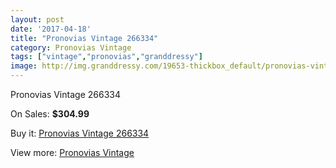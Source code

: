 ```yaml
---
layout: post
date: '2017-04-18'
title: "Pronovias Vintage 266334"
category: Pronovias Vintage
tags: ["vintage","pronovias","granddressy"]
image: http://img.granddressy.com/19653-thickbox_default/pronovias-vintage-266334.jpg
---
```

Pronovias Vintage 266334

On Sales: **$304.99**
<a href="https://www.granddressy.com/en/pronovias-vintage/18634-pronovias-vintage-266334.html"><amp-img layout="responsive" width="600" height="600" src="//img.granddressy.com/19653-thickbox_default/pronovias-vintage-266334.jpg" alt="Pronovias Vintage 266334 0" /></a>

Buy it: [Pronovias Vintage 266334](https://www.granddressy.com/en/pronovias-vintage/18634-pronovias-vintage-266334.html "Pronovias Vintage 266334")

View more: [Pronovias Vintage](https://www.granddressy.com/en/412-pronovias-vintage "Pronovias Vintage")